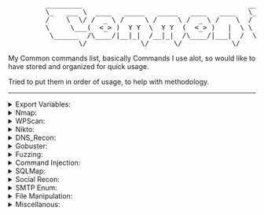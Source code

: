<pre>
         _________                                        _________                                           .___      
         \_   ___ \  ____   _____   _____   ____   ____   \_   ___ \  ____   _____   _____ _____    ____    __| _/______
         /    \  \/ /  _ \ /     \ /     \ /  _ \ /    \  /    \  \/ /  _ \ /     \ /     \\__  \  /    \  / __ |/  ___/
         \     \___(  <_> )  Y Y  \  Y Y  (  <_> )   |  \ \     \___(  <_> )  Y Y  \  Y Y  \/ __ \|   |  \/ /_/ |\___ \ 
          \______  /\____/|__|_|  /__|_|  /\____/|___|  /  \______  /\____/|__|_|  /__|_|  (____  /___|  /\____ /____  >
                 \/             \/      \/            \/          \/             \/      \/     \/     \/      \/    \/ 
</pre>
My Common commands list, basically Commands I use alot, so would like to have stored and organized for quick usage. 

Tried to put them in order of usage, to help with methodology. 

---

<details><summary>Export Variables:</summary>

#### Target IP:
```
export IP=""
```
#### Target Port:
```
export PORT=""
```
<sub>Note:Web Server port actively enumerating</sub>

#### Target Port(s):
```
export PORTS=""
```
<sub>Note: All Avaible Ports Seperate by ","</sub>

#### Target URL:
```
export URL=""
```

#### Attack Box IP:
```
export LH=$(ip addr show | awk '/inet.*tun0/ {print $2}' | cut -d '/' -f 1)
```
<sub>Note: Default Tun0 change for interface</sub>

#### Attack Box Port:
```
export LP=""
```
<sub>Note: Local Port To catch reverse shells.</sub>

#### Verify Exports
```
env | grep -E '^(IP|PORT|PORTS|URL|LH|LP)='
```
#### Save Exported $IP/$URL to Hosts
```
echo "$IP $URL" | sudo tee -a /etc/hosts > /dev/null
```

</details>
<details><summary>Nmap:</summary>

#### Basic:
```
nmap -p- -sT -sV -A $IP 
```
 ```
nmap -p- -sC -sV $IP --open
```
```
nmap -p- --script=vuln $IP
```
#### HTTP-Methods:
```
nmap --script http-methods --script-args http-methods.url-path='/website' 
```
```
nmap -p80,443 --script=http-methods  --script-args http-methods.url-path='/directory/goes/here'
```

#### SMB-Enum-Shares:
```
nmap --script smb-enum-shares $IP
```
#### Sed IPs:
```
grep -oE '((1?[0-9][0-9]?|2[0-4][0-9]|25[0-5])\.){3}(1?[0-9][0-9]?|2[0-4][0-9]|25[0-5])' FILE
```

</details> 
<details><summary>WPScan:</summary>

#### WPScan & SSL:
```
wpscan --url $URL --disable-tls-checks --enumerate p --enumerate t --enumerate u
```
#### WPScan Brute Forceing:
```
wpscan --url $URL --disable-tls-checks -U users -P /usr/share/wordlists/rockyou.txt
```
#### Aggressive Plugin Detection:
```
wpscan --url $URL --enumerate p --plugins-detection aggressive
```

</details>
</details> <details><summary>Nikto:</summary>
  
#### Nikto with SSL and Evasion:
```
nikto --host $IP -ssl -evasion 1
```
<sub>Note: See Evasion Modalaties.</sub>
</details>

</details> <details><summary>DNS_Recon:</summary>
  
#### dns_recon:
```
dnsrecon –d yourdomain.com
```
<sub>Note: See Evasion Modalaties.</sub>
</details>
<details><summary>Gobuster:</summary>
  
#### gobuster directory:
```
gobuster dir -u $URL -w /opt/SecLists/Discovery/Web-Content/raft-medium-directories.txt -k -t 30
```
#### gobuster files:
```
gobuster dir -u $URL -w /opt/SecLists/Discovery/Web-Content/raft-medium-files.txt -k -t 30
```

#### gobuster for SubDomain brute forcing:
```
gobuster dns -d domain.org -w /opt/SecLists/Discovery/DNS/subdomains-top1million-110000.txt -t 30
```
<sub>Note: Make sure any DNS name you find resolves to an in-scope address before you test it.</sub>

</details> 
<details><summary>Fuzzing:</summary>
  
#### Wfuzz XSS Fuzzing:
```
wfuzz -c -z file,/opt/SecLists/Fuzzing/XSS/XSS-BruteLogic.txt "$URL"
```
```
wfuzz -c -z file,/opt/SecLists/Fuzzing/XSS/XSS-Jhaddix.txt "$URL"
```
#### COMMAND INJECTION WITH POST DATA:
```
wfuzz -c -z file,/opt/SecLists/Fuzzing/command-injection-commix.txt -d "doi=FUZZ" "$URL"
```
#### Test for Paramter Existence!:
```
wfuzz -c -z file,/opt/SecLists/Discovery/Web-Content/burp-parameter-names.txt "$URL"
```
#### AUTHENTICATED FUZZING DIRECTORIES:
```
wfuzz -c -z file,/opt/SecLists/Discovery/Web-Content/raft-medium-directories.txt --hc 404 -d "SESSIONID=value" "$URL"
```
#### AUTHENTICATED FILE FUZZING:
```
wfuzz -c -z file,/opt/SecLists/Discovery/Web-Content/raft-medium-files.txt --hc 404 -d "SESSIONID=value" "$URL"
```
#### FUZZ Directories:
```
wfuzz -c -z file,/opt/SecLists/Discovery/Web-Content/raft-large-directories.txt --hc 404 "$URL"
```
#### FUZZ FILES:
```
wfuzz -c -z file,/opt/SecLists/Discovery/Web-Content/raft-large-files.txt --hc 404 "$URL"
```
#### LARGE WORDS:
```
wfuzz -c -z file,/opt/SecLists/Discovery/Web-Content/raft-large-words.txt --hc 404 "$URL"
```
#### USERS:
```
wfuzz -c -z file,/opt/SecLists/Usernames/top-usernames-shortlist.txt --hc 404,403 "$URL"
```

</details>
<details><summary>Command Injection:</summary>
 
#### Command Injection with commix, ssl, waf, random agent:
```
commix --url="https://supermegaleetultradomain.com?parameter=" --level=3 --force-ssl --skip-waf --random-agent
```

</details>
<details><summary>SQLMap:</summary>
 
#### Basic:
```
sqlmap -u $URL --threads=2 --time-sec=10 --level=2 --risk=2 --technique=T --force-ssl
```
```
sqlmap -u $URL --threads=2 --time-sec=10 --level=4 --risk=3 --dump
```
<sub>Note: /SecLists/Fuzzing/alphanum-case.txt</sub>

</details>
<details><summary>Social Recon:</summary>

#### The Harvester: 
```
theharvester -d domain.org -l 500 -b google
```

</details>
<details><summary>SMTP Enum:</summary>

#### SMTP USER ENUM:
```
smtp-user-enum -M VRFY -U /opt/SecLists/Usernames/xato-net-10-million-usernames.txt -t $IP
```
```
smtp-user-enum -M EXPN -U /opt/SecLists/Usernames/xato-net-10-million-usernames.txt -t $IP
```
```
smtp-user-enum -M RCPT -U /opt/SecLists/Usernames/xato-net-10-million-usernames.txt -t $IP
```
```
smtp-user-enum -M EXPN -U /opt/SecLists/Usernames/xato-net-10-million-usernames.txt -t $IP
```
</details>
<details><summary>File Manipulation:</summary>

#### Extract IPs from a text file:  
```
grep -o '[0-9]\{1,3\}\.[0-9]\{1,3\}\.[0-9]\{1,3\}\.[0-9]\{1,3\}' nmapfile.txt
```

</details>
<details><summary>Miscellanous:</summary>

### Command Execution Verification - [Ping check]
```
tcpdump -i any -c5 icmp
```
### Check Network
```
netdiscover /r 0.0.0.0/24
```
#### INTO OUTFILE D00R
```
SELECT “” into outfile “/var/www/WEROOT/backdoor.php”;
```
#### LFI?:
PHP Filter Checks:
```
php://filter/convert.base64-encode/resource=
```
#### UPLOAD IMAGE?:
```
GIF89a1
```
</details>

